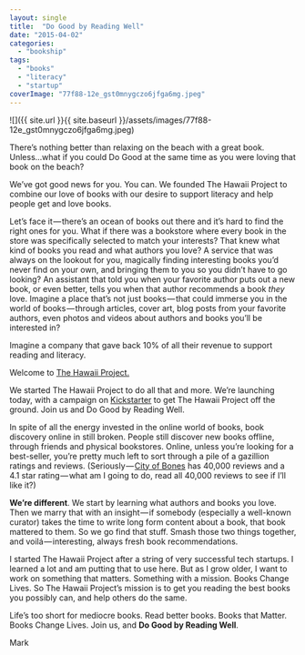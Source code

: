 ```yaml
---
layout: single
title:  "Do Good by Reading Well"
date: "2015-04-02"
categories: 
  - "bookship"
tags: 
  - "books"
  - "literacy"
  - "startup"
coverImage: "77f88-12e_gst0mnygczo6jfga6mg.jpeg"
---
```


![]({{ site.url }}{{ site.baseurl }}/assets/images/77f88-12e_gst0mnygczo6jfga6mg.jpeg)

There’s nothing better than relaxing on the beach with a great book. Unless…what if you could Do Good at the same time as you were loving that book on the beach?

We’ve got good news for you. You can. We founded The Hawaii Project to combine our love of books with our desire to support literacy and help people get and love books.

Let’s face it — there’s an ocean of books out there and it’s hard to find the right ones for you. What if there was a bookstore where every book in the store was specifically selected to match your interests? That knew what kind of books you read and what authors you love? A service that was always on the lookout for you, magically finding interesting books you’d never find on your own, and bringing them to you so you didn’t have to go looking? An assistant that told you when your favorite author puts out a new book, or even better, tells you when that author recommends a book _they_ love. Imagine a place that’s not just books — that could immerse you in the world of books — through articles, cover art, blog posts from your favorite authors, even photos and videos about authors and books you’ll be interested in?

Imagine a company that gave back 10% of all their revenue to support reading and literacy.

Welcome to [The Hawaii Project.](http://www.thehawaiiproject.com/kickstarter)

We started The Hawaii Project to do all that and more. We’re launching today, with a campaign on [Kickstarter](http://www.thehawaiiproject.com/kickstarter) to get The Hawaii Project off the ground. Join us and Do Good by Reading Well.

In spite of all the energy invested in the online world of books, book discovery online in still broken. People still discover new books offline, through friends and physical bookstores. Online, unless you’re looking for a best-seller, you’re pretty much left to sort through a pile of a gazillion ratings and reviews. (Seriously — [City of Bones](https://www.goodreads.com/book/show/256683.City_of_Bones) has 40,000 reviews and a 4.1 star rating — what am I going to do, read all 40,000 reviews to see if I’ll like it?)

**We’re different**. We start by learning what authors and books you love. Then we marry that with an insight — if somebody (especially a well-known curator) takes the time to write long form content about a book, that book mattered to them. So we go find that stuff. Smash those two things together, and voilá — interesting, always fresh book recommendations.

I started The Hawaii Project after a string of very successful tech startups. I learned a lot and am putting that to use here. But as I grow older, I want to work on something that matters. Something with a mission. Books Change Lives. So The Hawaii Project’s mission is to get you reading the best books you possibly can, and help others do the same.

Life’s too short for mediocre books. Read better books. Books that Matter. Books Change Lives. Join us, and **Do Good by Reading Well**.

Mark
